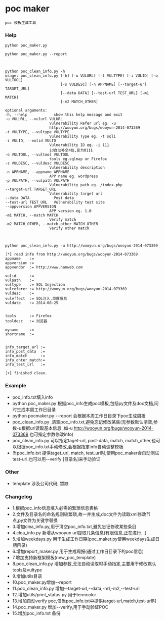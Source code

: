 poc maker
===========

    poc 模板生成工具

### Help

    python poc_maker.py

    python poc_maker.py --report



    python poc_clean_info.py -h
    usage: poc_clean_info.py [-h] [-u VULURL] [-t VULTYPE] [-i VULID] [-o VULTOOL]
                             [-s VULDESC] [-n APPNAME] [--target-url TARGET_URL]
                             [--data DATA] [--test-url TEST_URL] [-m1 MATCH]
                             [-m2 MATCH_OTHER]

    optional arguments:
    -h, --help            show this help message and exit
    -u VULURL, --vulurl VULURL
                        Vulnerability Refer url eg. -u
                        http://wooyun.org/bugs/wooyun-2014-073369
    -t VULTYPE, --vultype VULTYPE
                        Vulnerability Type eg. -t sqli
    -i VULID, --vulid VULID
                        Vulnerability ID eg. -i 111
                        id自动补全4位,变为0111
    -o VULTOOL, --vultool VULTOOL
                        tools eg.sqlmap or Firefox
    -s VULDESC, --vuldesc VULDESC
                        Vulnerability description
    -n APPNAME, --appname APPNAME
                        APP name eg. wordpress
    -p VULPATH, --vulpath VULPATH
                        Vulnerability path eg. /index.php
    --target-url TARGET_URL
                        Vulnerability target url
    --data DATA           Post data
    --test-url TEST_URL   Vulnerability test site
    --appversion APPVERSION
                        APP version eg. 1.0
    -m1 MATCH, --match MATCH
                        Verify match
    -m2 MATCH_OTHER, --match-other MATCH_OTHER
                        Verify other match 



    python poc_clean_info.py -u http://wooyun.org/bugs/wooyun-2014-073369

    [*] read info from http://wooyun.org/bugs/wooyun-2014-073369
    appname    :=
    appversion :=
    appvendor  := http://www.hanweb.com

    vulid      :=
    vulpath    :=
    vultype    := SQL Injection
    vulreferer := http://wooyun.org/bugs/wooyun-2014-073369
    vuldesc    :=
    vuleffect  := SQL注入,泄露信息
    vuldate    := 2014-08-25


    tools      := Firefox
    tooldesc   := 浏览器

    myname     :=
    shortname  :=


    info_target_url :=
    info_post_data  :=
    info_match      :=
    info_ohter_match:=
    info_test_url   :=

    [+] finished clean.


### Example
* poc_info.txt填入info
* python poc_maker.py 根据poc_info生成poc模板,包括py文件及doc文档,同时生成本周工作日目录
* python pocmaker.py --report 会根据本周工作日目录下poc生成周报
* poc_clean_info.py ,清空poc_info.txt,避免忘记修改某些(无参数默认清空,参数-u根据url读取基本信息
,如-u http://wooyun.org/bugs/wooyun-2014-073369 也可指定参数修改info)
* poc_clean_info.py 可以指定taget-url, post-data, match, match_other,也可以根据poc_info.txt手动修改,会根据指定info自动调整模板
* 当poc_info.txt 提供taget_url, match, test_url时,使用poc_maker会自动测试test-url.也可以用--verify [目录名]来手动验证



### Other
* template 涉及公司代码, 暂缺


### Changelog
* 1.根据poc_info信息填入必需的繁琐信息表格
* 2.文件及目录名的命名规则较繁琐,故一并生成,doc文件为读取xml修改节点,py文件为关键字替换
* 3.增加clea_info.py,用于清空poc_info.txt,避免忘记修改某些条目
* 4.clea_info.py 新增从wooyun url提取几条信息(有限信息,正在进行...)
* 5.增加weekdays.py 用于生成工作日期(poc_maker.py使用weekdays生成日期目录)
* 6.增加report_maker.py 用于生成周报(通过工作日目录下的poc信息)
* 7.增加支持新框架模板(new_poc_template)
* 8.poc_clean_info.py 增加参数,无法自动读取时手动指定,主要用于修改默认tools及vultype
* 9.增加utils目录
* 10.poc_maker.py增加--report
* 11.poc_clean_info.py 增加--target-url,--data,-m1,-m2,--test-url
* 12.增加utils/print_status.py 用于termcolor
* 13.增加自动verify poc,仅当poc_info.txt中提供target-url,match,test-url时
* 14.poc_maker.py 增加--verify,用于手动验证POC
* 15.增加poc_info.txt 备份
